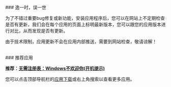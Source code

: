 
<br>
### 逸一时，误一世

为了不错过重要bug修复或新功能，安装应用程序后，您可以在网站上不定期检查是否有更新，我们会在每个应用的页面上标明最新版本，您可以跟您的应用版本进行对比，从而发现是否有更新。

由于技术限制，应用更新不会在应用内部推送，需要到网站检查，敬请谅解！

<br>
### 推荐应用

**推荐：[无需注册表：Windows不欢迎你(开机提示)](https://microharddemo.github.io/2023/01/20/winwelcome.html)**

您可以点击顶部导航栏的[应用下载](/blogs.html)或右上角搜索以查看更多应用。

